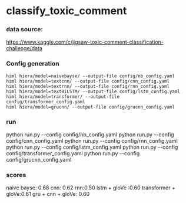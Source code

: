 # classify_toxic_comment

### data source: 
https://www.kaggle.com/c/jigsaw-toxic-comment-classification-challenge/data


### Config generation
```
himl hiera/model=naivebayse/ --output-file config/nb_config.yaml
himl hiera/model=textcnn/ --output-file config/cnn_config.yaml
himl hiera/model=textrnn/ --output-file config/rnn_config.yaml
himl hiera/model=textBiLSTM/ --output-file config/lstm_config.yaml
himl hiera/model=transformer/ --output-file config/transformer_config.yaml
himl hiera/model=grucnn/ --output-file config/grucnn_config.yaml
```

### run
python run.py --config config/nb_config.yaml
python run.py --config config/cnn_config.yaml
python run.py --config config/rnn_config.yaml
python run.py --config config/lstm_config.yaml
python run.py --config config/transformer_config.yaml
python run.py --config config/grucnn_config.yaml

### scores
naive bayse: 0.68
cnn: 0.62
rnn:0.50
lstm + gloVe :0.60
transformer + gloVe:0.61
gru + cnn + gloVe: 0.60

